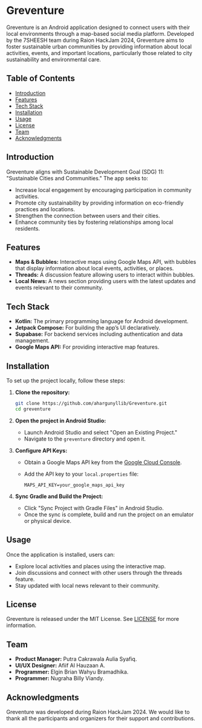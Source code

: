 # Greventure

Greventure is an Android application designed to connect users with their local environments through a map-based social media platform. Developed by the 7SHEESH team during Raion HackJam 2024, Greventure aims to foster sustainable urban communities by providing information about local activities, events, and important locations, particularly those related to city sustainability and environmental care.

## Table of Contents

- [Introduction](#introduction)
- [Features](#features)
- [Tech Stack](#tech-stack)
- [Installation](#installation)
- [Usage](#usage)
- [License](#license)
- [Team](#team)
- [Acknowledgments](#acknowledgments)

## Introduction

Greventure aligns with Sustainable Development Goal (SDG) 11: "Sustainable Cities and Communities." The app seeks to:
- Increase local engagement by encouraging participation in community activities.
- Promote city sustainability by providing information on eco-friendly practices and locations.
- Strengthen the connection between users and their cities.
- Enhance community ties by fostering relationships among local residents.

## Features

- **Maps & Bubbles:** Interactive maps using Google Maps API, with bubbles that display information about local events, activities, or places.
- **Threads:** A discussion feature allowing users to interact within bubbles.
- **Local News:** A news section providing users with the latest updates and events relevant to their community.

## Tech Stack

- **Kotlin:** The primary programming language for Android development.
- **Jetpack Compose:** For building the app’s UI declaratively.
- **Supabase:** For backend services including authentication and data management.
- **Google Maps API:** For providing interactive map features.

## Installation

To set up the project locally, follow these steps:

1. **Clone the repository:**
   ```bash
   git clone https://github.com/ahargunyllib/Greventure.git
   cd greventure
   ```
2. **Open the project in Android Studio:**
   - Launch Android Studio and select "Open an Existing Project."
   - Navigate to the `greventure` directory and open it.

3. **Configure API Keys:**
   - Obtain a Google Maps API key from the [Google Cloud Console](https://console.cloud.google.com/).
   - Add the API key to your `local.properties` file:
     
     ```
     MAPS_API_KEY=your_google_maps_api_key
     ```

4. **Sync Gradle and Build the Project:**
   - Click "Sync Project with Gradle Files" in Android Studio.
   - Once the sync is complete, build and run the project on an emulator or physical device.

## Usage

Once the application is installed, users can:
- Explore local activities and places using the interactive map.
- Join discussions and connect with other users through the threads feature.
- Stay updated with local news relevant to their community.

## License

Greventure is released under the MIT License. See [LICENSE](LICENSE) for more information.

## Team

- **Product Manager:** Putra Cakrawala Aulia Syafiq.
- **UI/UX Designer:** Afiif Al Hauzaan A.
- **Programmer:** Elgin Brian Wahyu Bramadhika.
- **Programmer:** Nugraha Billy Viandy.

## Acknowledgments

Greventure was developed during Raion HackJam 2024. We would like to thank all the participants and organizers for their support and contributions.
